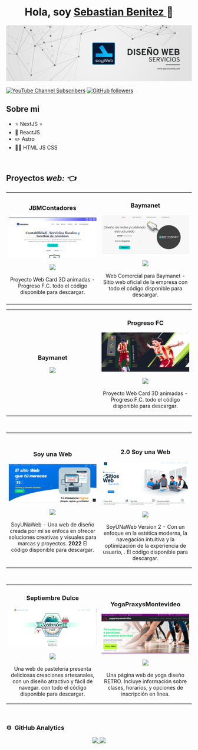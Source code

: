 <div align="center">
<h1 align="center">Hola, soy <a href="https://aristi.dev">Sebastian Benitez </a> 👋</h1>
</div>
<img src="Beige & Black Geometric Technology LinkedIn Banner (1).png">

[![YouTube Channel Subscribers](https://img.shields.io/youtube/channel/subscribers/UCL7VlKtuss6B_7fWdYfRHiA?style=social)](https://youtube.com/UCL7VlKtuss6B_7fWdYfRHiA?sub_confirmation=1)
[![GitHub followers](https://img.shields.io/github/followers/bmsebastian2?style=social)](https://github.com/bmsebastian2)


## Sobre mi

- ⭐ NextJS ⭐ 
- 📲 ReactJS  
- ✏️ Astro
- 🧑‍🏫 HTML JS CSS
<br>

## Proyectos *web: 👈*

<table>
<tr>
      <td width="50%">
        <h3 align="center">JBMContadores</h3>
        <div align="center">
          <a href="https://www.jbmcontadores.uy" target="_blank"><img src="Portada.png" width="400" alt="Curso Kotlin Multiplatform"></a>
            <br>
          <p>
            <a href="https://github.com/bmsebastian2/jbmcontadores" target="_blank">
            <img src="https://img.shields.io/badge/C%C3%93DIGO-cfaae0?style=for-the-badge&logo=github&logoColor=black">
            </a>
          </p>  
          <p>Proyecto Web Card 3D animadas </strong> - Progreso F.C. <strong></strong> todo el código disponible para descargar.</p>
        </div>                                                                                      
      </td>  
      <td width="50%">
        <h3 align="center">Baymanet</h3>
        <div align="center">
          <a href="https://github.com/bmsebastian2/baymanet_2" target="_blank"><img src="baymanet.PNG" width="400" alt="Curso intermedio Android"></a>
          <p>
            <a href="https://github.com/ArisGuimera/Android-Expert-Intermedio" target="_blank">
            <img src="https://img.shields.io/badge/CÓDIGO-ff9?style=for-the-badge&logo=github&logoColor=black">
            </a>
          </p>
          <p>Web Comercial para Baymanet</strong> - Sitio web oficial de la empresa <strong></strong> con todo el código disponible para descargar.</p>
        </div>                                                                                     
     </td>     
</table>                                                                                 

<table>
      <tr>
      <td width="50%">
            <h3 align="center">Baymanet</h3>
            <div align="center">
                  <p>
                        <a href="https://github.com/ArisGuimera/Android-Expert-Intermedio" target="_blank">
                              <img src="https://img.shields.io/badge/CÓDIGO-ff9?style=for-the-badge&logo=github&logoColor=black">
                        </a>
                  </p>
           </div>                                                                                     
      </td>     
      <td width="50%">
            <h3 align="center">Progreso FC</h3>
          <div align="center">
            <a href="https://sebastianbenitezq.netlify.app/" target="_blank"><img src="Progreso.PNG" width="400" alt="Curso Kotlin Multiplatform"></a>
              <br>
            <p>
                  <a href="https://github.com/bmsebastian2/FCPROGRESO" target="_blank">
                  <img src="https://img.shields.io/badge/C%C3%93DIGO-cfaae0?style=for-the-badge&logo=github&logoColor=black">
                  </a>
            </p>  
            <p>Proyecto Web Card 3D animadas </strong> - Progreso F.C. <strong></strong> todo el código disponible para descargar.</p>
         </div>                                                                                      
      </td>  
</table>                                                                                 


<br>
<table>
<tr>
<td width="50%">
<h3 align="center">Soy una Web</h3>
<div align="center">
<a href="https://soyunaweb.netlify.app/" target="_blank"><img src="soyunaweb.PNG" width="400" alt="Soy una web v1"></a>
<p>
<a href="https://github.com/bmsebastian2/soyunaweb" target="_blank">
<img src="https://img.shields.io/badge/CÓDIGO-ff9?style=for-the-badge&logo=github&logoColor=black">
</a>
</p>
<p>SoyUNaWeb</strong> - Una web de diseño creada por mí se enfoca en ofrecer soluciones creativas y visuales para marcas y proyectos. <strong>2022</strong> El código disponible para descargar.</p>
</div>                                                                                      
</td>
<td width="50%">
<br>
<h3 align="center">2.0 Soy una Web</h3>
<div align="center">                                       
<a href="https://soyunaweb-next.vercel.app/" target="_blank"><img src="web2.PNG" width="400" alt="Soy una Web v2"></a>
<br>
<p>
<a href="https://github.com/bmsebastian2/soyunaweb_Next" target="_blank">
<img src="https://img.shields.io/badge/C%C3%93DIGO-80ffaa?style=for-the-badge&logo=github&logoColor=black">
</a>
</p> 
<p>SoyUNaWeb Version 2</strong> -  Con un enfoque en la estética moderna, la navegación intuitiva y la optimización de la experiencia de usuario, . <strong></strong> El código disponible para descargar.</p>
</div>
</td>  
</table>                                                                                 
</div>

<br>

<table>
<tr>
<td width="50%">
<h3 align="center">Septiembre Dulce</h3>
<div align="center">
<a href="https://septiembredulce.netlify.app/" target="_blank"><img src="Septiembre.PNG" width="400" alt="Curso básico android"></a>
<p>
<a href="https://github.com/bmsebastian2/septiembredulce" target="_blank">
<img src="https://img.shields.io/badge/CÓDIGO-ff9?style=for-the-badge&logo=github&logoColor=black">
</a>

</p>
<p>Una web de pastelería presenta deliciosas creaciones artesanales, con un diseño atractivo y fácil de navegar. con todo el código disponible para descargar.</p>
</div>
                                                                                      
</td>

<td width="50%">
               <br>
<h3 align="center">YogaPraxysMontevideo</h3>
<div align="center">                                       
<a href="https://yogapraxyzmontevideo.netlify.app/" target="_blank"><img src="yoga.PNG" width="400" alt="Curso arquitectura MVVM"></a>
<br>
<p>
<a href="https://github.com/bmsebastian2/YogaPraxysmontevideo" target="_blank">
<img src="https://img.shields.io/badge/C%C3%93DIGO-80ffaa?style=for-the-badge&logo=github&logoColor=black">
</a>

</p>
</p>Una página web de yoga diseño RETRO. Incluye información sobre clases, horarios, y opciones de inscripción en línea.</p>
</div>                                                             
</table>                                                                                 
</div>
<br>


### ⚙️ &nbsp;GitHub Analytics

<p align="center">
<a href="https://github.com/bmsebastian2">
  <img height="180em" src="https://github-readme-stats-eight-theta.vercel.app/api?username=bmsebastian2&show_icons=true&theme=algolia&include_all_commits=true&count_private=true"/>
  <img height="180em" src="https://github-readme-stats-eight-theta.vercel.app/api/top-langs/?username=bmsebastian2&layout=compact&langs_count=8&theme=algolia"/>
</a>
</p>

